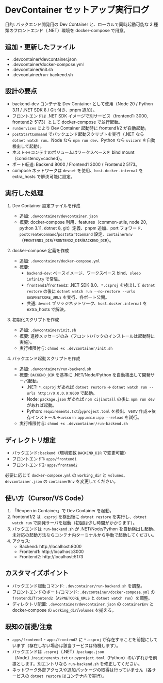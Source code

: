 # DevContainer セットアップ実行ログ

目的: バックエンド開発用の Dev Container と、ローカルで同時起動可能な 2 種類のフロントエンド（.NET）環境を docker-compose で用意。

## 追加・更新したファイル

- .devcontainer/devcontainer.json
- .devcontainer/docker-compose.yml
- .devcontainer/init.sh
- .devcontainer/run-backend.sh

## 設計の要点

- backend-dev コンテナを Dev Container として使用（Node 20 / Python 3.11 / .NET SDK 8 / Git 付き、pnpm 追加）。
- フロントエンドは .NET SDK イメージで別サービス（frontend1: 3000, frontend2: 5173）として docker-compose で並行起動。
- `runServices` により Dev Container 起動時に frontend1/2 が自動起動。
- `postStartCommand` でバックエンド起動スクリプトを実行（.NET なら `dotnet watch run`、Node なら `npm run dev`、Python なら `uvicorn` を自動検出して起動）。
- ホスト⇔コンテナのボリュームはワークスペースを bind mount（consistency=cached）。
- ポート転送: Backend 8000 / Frontend1 3000 / Frontend2 5173。
- compose ネットワークは `devnet` を使用、`host.docker.internal` を extra_hosts で解決可能に設定。

## 実行した処理

1. Dev Container 設定ファイルを作成
   - 追加: `.devcontainer/devcontainer.json`
   - 概要: docker-compose 利用、features（common-utils, node 20, python 3.11, dotnet 8, git）定義、pnpm 追加、port フォワード、`postCreateCommand`/`postStartCommand` 設定、`containerEnv`（`FRONTEND1_DIR`/`FRONTEND2_DIR`/`BACKEND_DIR`）。

2. docker-compose 定義を作成
   - 追加: `.devcontainer/docker-compose.yml`
   - 概要:
     - `backend-dev`: ベースイメージ、ワークスペース bind、`sleep infinity` で常駐。
     - `frontend1`/`frontend2`: .NET SDK 8.0、`*.csproj` を検出して `dotnet restore` の後に `dotnet watch run --no-restore --urls $ASPNETCORE_URLS` を実行、各ポート公開。
     - 共通: `devnet` ブリッジネットワーク、`host.docker.internal` を extra_hosts で解決。

3. 初期化スクリプトを作成
   - 追加: `.devcontainer/init.sh`
   - 概要: 進捗メッセージのみ（フロント/バックのインストールは起動時に実施）。
   - 実行権限付与: `chmod +x .devcontainer/init.sh`

4. バックエンド起動スクリプトを作成
   - 追加: `.devcontainer/run-backend.sh`
   - 概要: `BACKEND_DIR` を基準に .NET/Node/Python を自動検出して開発サーバ起動。
     - .NET: `*.csproj` があれば `dotnet restore` → `dotnet watch run --urls http://0.0.0.0:8000` で起動。
     - Node: `package.json` があれば `npm ci|install` の後に `npm run dev` があれば起動。
     - Python: `requirements.txt`/`pyproject.toml` を検出、venv 作成→依存インストール→`uvicorn app.main:app --reload` を試行。
   - 実行権限付与: `chmod +x .devcontainer/run-backend.sh`

## ディレクトリ想定

- バックエンド: `backend`（環境変数 `BACKEND_DIR` で変更可能）
- フロントエンド1: `apps/frontend1`
- フロントエンド2: `apps/frontend2`

必要に応じて `docker-compose.yml` の `working_dir` と `volumes`、`devcontainer.json` の `containerEnv` を変更してください。

## 使い方（Cursor/VS Code）

1. 「Reopen in Container」で Dev Container を起動。
2. frontend1/2 は `.csproj` を検出後に `dotnet restore` を実行し、`dotnet watch run` で開発サーバを起動（初回は少し時間がかかります）。
3. バックエンドは `run-backend.sh` が .NET/Node/Python を自動検出し起動。未対応の起動方法ならコンテナ内ターミナルから手動で起動してください。
4. アクセス:
   - Backend: http://localhost:8000
   - Frontend1: http://localhost:3000
   - Frontend2: http://localhost:5173

## カスタマイズポイント

- バックエンド起動コマンド: `.devcontainer/run-backend.sh` を調整。
- フロントエンドのポート/コマンド: `.devcontainer/docker-compose.yml` の `frontend1`/`frontend2`（`ASPNETCORE_URLS` と `dotnet watch run`）を調整。
- ディレクトリ配置: `.devcontainer/devcontainer.json` の `containerEnv` と docker-compose の `working_dir`/`volumes` を揃える。

## 既知の前提/注意

- `apps/frontend1`・`apps/frontend2` に `*.csproj` が存在することを前提にしています（存在しない場合は該当サービスは待機します）。
- バックエンドは `.csproj`（.NET）/`package.json`（Node）/`requirements.txt` or `pyproject.toml`（Python）のいずれかを前提とします。別エントリなら `run-backend.sh` を修正してください。
- ネットワーク外部アクセスや追加パッケージの取得は行っていません（各サービスの `dotnet restore` はコンテナ内で実行）。
